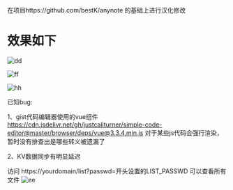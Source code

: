 在项目https://github.com/bestK/anynote 的基础上进行汉化修改

# 效果如下
![dd](https://jsd.1143520.xyz/gh/manji1143/picx-images-hosting@master/paste/picx-image.5mnwblqyex.avif)

![ff](https://jsd.1143520.xyz/gh/manji1143/picx-images-hosting@master/paste/picx-image.4xumrl8pc3.png)

![hh](https://jsd.1143520.xyz/gh/manji1143/picx-images-hosting@master/paste/picx-image.77dnb2v6gf.avif)

已知bug:

1、gist代码编辑器使用的vue组件
https://cdn.jsdelivr.net/gh/justcaliturner/simple-code-editor@master/browser/deps/vue@3.3.4.min.js
对于某些js代码会强行渲染，暂时没有排查出是哪些转义被遗漏了

2、KV数据同步有明显延迟

访问 https://yourdomain/list?passwd=开头设置的LIST_PASSWD
可以查看所有文件
![ee](https://jsd.1143520.xyz/gh/manji1143/picx-images-hosting@master/paste/picx-image.6pnlmi8p7z.avif)